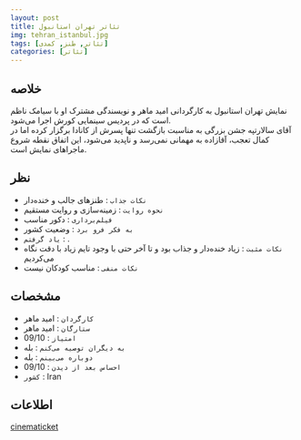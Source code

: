 ```yaml
---
layout: post
title: تئاتر تهران استانبول 
img: tehran_istanbul.jpg
tags: [تئاتر, طنز, کمدی]
categories: [تئاتر]
---
```


## خلاصه
نمایش تهران استانبول به کارگردانی امید ماهر و نویسندگی مشترک او با سیامک ناظم است که در پردیس سینمایی کورش اجرا می‌شود.  
آقای سالارتپه جشن بزرگی به مناسبت بازگشت تنها پسرش از کانادا برگزار کرده اما در کمال تعجب، آقازاده به مهمانی نمی‌رسد و ناپدید می‌شود،  این اتفاق نقطه شروع ماجراهای نمایش است.  

## نظر
 - `نکات جذاب` : طنزهای جالب و خنده‌دار
 - `نحوه روایت` : زمینه‌سازی و روایت مستقیم
 - `فیلم‌برداری` : دکور مناسب
 - `به فکر فرو برد` : وضعیت کشور
 - `یاد گرفتم` : .
 - `نکات مثبت` : زیاد خنده‌دار و جذاب بود و تا آخر حتی با وجود تایم زیاد با دقت نگاه می‌کردیم
 - `نکات منفی` : مناسب کودکان نیست

## مشخصات
 - `کارگردان` :  امید ماهر
 - `ستارگان` :  امید ماهر
 - `امتیاز` : 09/10
 - `به دیگران توصیه می‌کنم` : بله
 - `دوباره می‌بینم` : بله
 - `احساس بعد از دیدن` : 09/10
 - `کشور` : Iran

## اطلاعات
[cinematicket](https://cinematicket.org/movie/detail/7031)  